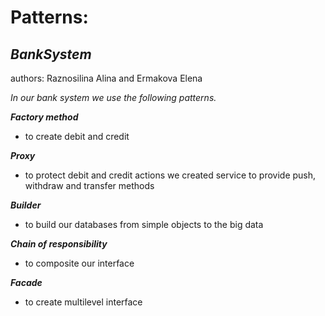 # Patterns:

## _BankSystem_
authors: Raznosilina Alina and Ermakova Elena

_In our bank system we use the following patterns._

_**Factory method**_
* to create debit and credit

_**Proxy**_
* to protect debit and credit actions we created service to provide push, withdraw and transfer methods

_**Builder**_
* to build our databases from simple objects to the big data

_**Chain of responsibility**_
* to composite our interface

_**Facade**_
* to create multilevel interface

